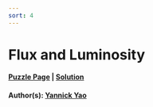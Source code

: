 ```yaml
---
sort: 4
---
```


# Flux and Luminosity

#### [Puzzle Page](1.4-p.pdf) | [Solution](1.4.pdf)
#### Author(s): [Yannick Yao](../../../../search.html?q=Yannick+Yao)

